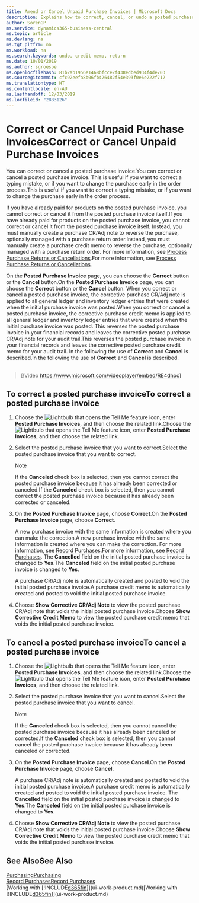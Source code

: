 ```yaml
---
title: Amend or Cancel Unpaid Purchase Invoices | Microsoft Docs
description: Explains how to correct, cancel, or undo a posted purchase invoice and automatically create a purchase CR/Adj Note.
author: SorenGP
ms.service: dynamics365-business-central
ms.topic: article
ms.devlang: na
ms.tgt_pltfrm: na
ms.workload: na
ms.search.keywords: undo, credit memo, return
ms.date: 10/01/2019
ms.author: sgroespe
ms.openlocfilehash: 81b2ab1956e1468bfcce2f438edbed934f4de703
ms.sourcegitcommit: cfc92eefa8b06fb426482f54e393f0e6e222f712
ms.translationtype: HT
ms.contentlocale: en-AU
ms.lasthandoff: 12/03/2019
ms.locfileid: "2883126"
---
```

# <a name="correct-or-cancel-unpaid-purchase-invoices"></a><span data-ttu-id="d12f0-103">Correct or Cancel Unpaid Purchase Invoices</span><span class="sxs-lookup"><span data-stu-id="d12f0-103">Correct or Cancel Unpaid Purchase Invoices</span></span>
<span data-ttu-id="d12f0-104">You can correct or cancel a posted purchase invoice.</span><span class="sxs-lookup"><span data-stu-id="d12f0-104">You can correct or cancel a posted purchase invoice.</span></span> <span data-ttu-id="d12f0-105">This is useful if you want to correct a typing mistake, or if you want to change the purchase early in the order process.</span><span class="sxs-lookup"><span data-stu-id="d12f0-105">This is useful if you want to correct a typing mistake, or if you want to change the purchase early in the order process.</span></span>

<span data-ttu-id="d12f0-106">If you have already paid for products on the posted purchase invoice, you cannot correct or cancel it from the posted purchase invoice itself.</span><span class="sxs-lookup"><span data-stu-id="d12f0-106">If you have already paid for products on the posted purchase invoice, you cannot correct or cancel it from the posted purchase invoice itself.</span></span> <span data-ttu-id="d12f0-107">Instead, you must manually create a purchase CR/Adj note to reverse the purchase, optionally managed with a purchase return order.</span><span class="sxs-lookup"><span data-stu-id="d12f0-107">Instead, you must manually create a purchase credit memo to reverse the purchase, optionally managed with a purchase return order.</span></span> <span data-ttu-id="d12f0-108">For more information, see [Process Purchase Returns or Cancellations](purchasing-how-process-purchase-returns-cancellations.md).</span><span class="sxs-lookup"><span data-stu-id="d12f0-108">For more information, see [Process Purchase Returns or Cancellations](purchasing-how-process-purchase-returns-cancellations.md).</span></span>

<span data-ttu-id="d12f0-109">On the **Posted Purchase Invoice** page, you can choose the **Correct** button or the **Cancel** button.</span><span class="sxs-lookup"><span data-stu-id="d12f0-109">On the **Posted Purchase Invoice** page, you can choose the **Correct** button or the **Cancel** button.</span></span> <span data-ttu-id="d12f0-110">When you correct or cancel a posted purchase invoice, the corrective purchase CR/Adj note is applied to all general ledger and inventory ledger entries that were created when the initial purchase invoice was posted.</span><span class="sxs-lookup"><span data-stu-id="d12f0-110">When you correct or cancel a posted purchase invoice, the corrective purchase credit memo is applied to all general ledger and inventory ledger entries that were created when the initial purchase invoice was posted.</span></span> <span data-ttu-id="d12f0-111">This reverses the posted purchase invoice in your financial records and leaves the corrective posted purchase CR/Adj note for your audit trail.</span><span class="sxs-lookup"><span data-stu-id="d12f0-111">This reverses the posted purchase invoice in your financial records and leaves the corrective posted purchase credit memo for your audit trail.</span></span> <span data-ttu-id="d12f0-112">In the following the use of **Correct** and **Cancel** is described.</span><span class="sxs-lookup"><span data-stu-id="d12f0-112">In the following the use of **Correct** and **Cancel** is described.</span></span>
<br><br>
> [!Video https://www.microsoft.com/videoplayer/embed/RE4dhoc]

## <a name="to-correct-a-posted-purchase-invoice"></a><span data-ttu-id="d12f0-113">To correct a posted purchase invoice</span><span class="sxs-lookup"><span data-stu-id="d12f0-113">To correct a posted purchase invoice</span></span>
1. <span data-ttu-id="d12f0-114">Choose the ![Lightbulb that opens the Tell Me feature](media/ui-search/search_small.png "Tell me what you want to do") icon, enter **Posted Purchase Invoices**, and then choose the related link.</span><span class="sxs-lookup"><span data-stu-id="d12f0-114">Choose the ![Lightbulb that opens the Tell Me feature](media/ui-search/search_small.png "Tell me what you want to do") icon, enter **Posted Purchase Invoices**, and then choose the related link.</span></span>  
2. <span data-ttu-id="d12f0-115">Select the posted purchase invoice that you want to correct.</span><span class="sxs-lookup"><span data-stu-id="d12f0-115">Select the posted purchase invoice that you want to correct.</span></span>  

    > [!NOTE]  
    >   <span data-ttu-id="d12f0-116">If the **Canceled** check box is selected, then you cannot correct the posted purchase invoice because it has already been corrected or canceled.</span><span class="sxs-lookup"><span data-stu-id="d12f0-116">If the **Canceled** check box is selected, then you cannot correct the posted purchase invoice because it has already been corrected or canceled.</span></span>
3. <span data-ttu-id="d12f0-117">On the **Posted Purchase Invoice** page, choose **Correct**.</span><span class="sxs-lookup"><span data-stu-id="d12f0-117">On the **Posted Purchase Invoice** page, choose **Correct**.</span></span>

    <span data-ttu-id="d12f0-118">A new purchase invoice with the same information is created where you can make the correction.</span><span class="sxs-lookup"><span data-stu-id="d12f0-118">A new purchase invoice with the same information is created where you can make the correction.</span></span> <span data-ttu-id="d12f0-119">For more information, see [Record Purchases](purchasing-how-record-purchases.md).</span><span class="sxs-lookup"><span data-stu-id="d12f0-119">For more information, see [Record Purchases](purchasing-how-record-purchases.md).</span></span> <span data-ttu-id="d12f0-120">The **Cancelled** field on the initial posted purchase invoice is changed to **Yes**.</span><span class="sxs-lookup"><span data-stu-id="d12f0-120">The **Canceled** field on the initial posted purchase invoice is changed to **Yes**.</span></span>

    <span data-ttu-id="d12f0-121">A purchase CR/Adj note is automatically created and posted to void the initial posted purchase invoice.</span><span class="sxs-lookup"><span data-stu-id="d12f0-121">A purchase credit memo is automatically created and posted to void the initial posted purchase invoice.</span></span>
4. <span data-ttu-id="d12f0-122">Choose **Show Corrective CR/Adj Note** to view the posted purchase CR/Adj note that voids the initial posted purchase invoice.</span><span class="sxs-lookup"><span data-stu-id="d12f0-122">Choose **Show Corrective Credit Memo** to view the posted purchase credit memo that voids the initial posted purchase invoice.</span></span>

## <a name="to-cancel-a-posted-purchase-invoice"></a><span data-ttu-id="d12f0-123">To cancel a posted purchase invoice</span><span class="sxs-lookup"><span data-stu-id="d12f0-123">To cancel a posted purchase invoice</span></span>
1. <span data-ttu-id="d12f0-124">Choose the ![Lightbulb that opens the Tell Me feature](media/ui-search/search_small.png "Tell me what you want to do") icon, enter **Posted Purchase Invoices**, and then choose the related link.</span><span class="sxs-lookup"><span data-stu-id="d12f0-124">Choose the ![Lightbulb that opens the Tell Me feature](media/ui-search/search_small.png "Tell me what you want to do") icon, enter **Posted Purchase Invoices**, and then choose the related link.</span></span>  
2. <span data-ttu-id="d12f0-125">Select the posted purchase invoice that you want to cancel.</span><span class="sxs-lookup"><span data-stu-id="d12f0-125">Select the posted purchase invoice that you want to cancel.</span></span>

    > [!NOTE]  
    >   <span data-ttu-id="d12f0-126">If the **Canceled** check box is selected, then you cannot cancel the posted purchase invoice because it has already been canceled or corrected.</span><span class="sxs-lookup"><span data-stu-id="d12f0-126">If the **Canceled** check box is selected, then you cannot cancel the posted purchase invoice because it has already been canceled or corrected.</span></span>
3. <span data-ttu-id="d12f0-127">On the **Posted Purchase Invoice** page, choose **Cancel**.</span><span class="sxs-lookup"><span data-stu-id="d12f0-127">On the **Posted Purchase Invoice** page, choose **Cancel**.</span></span>

    <span data-ttu-id="d12f0-128">A purchase CR/Adj note is automatically created and posted to void the initial posted purchase invoice.</span><span class="sxs-lookup"><span data-stu-id="d12f0-128">A purchase credit memo is automatically created and posted to void the initial posted purchase invoice.</span></span> <span data-ttu-id="d12f0-129">The **Cancelled** field on the initial posted purchase invoice is changed to **Yes**.</span><span class="sxs-lookup"><span data-stu-id="d12f0-129">The **Canceled** field on the initial posted purchase invoice is changed to **Yes**.</span></span>
4. <span data-ttu-id="d12f0-130">Choose **Show Corrective CR/Adj Note** to view the posted purchase CR/Adj note that voids the initial posted purchase invoice.</span><span class="sxs-lookup"><span data-stu-id="d12f0-130">Choose **Show Corrective Credit Memo** to view the posted purchase credit memo that voids the initial posted purchase invoice.</span></span>

## <a name="see-also"></a><span data-ttu-id="d12f0-131">See Also</span><span class="sxs-lookup"><span data-stu-id="d12f0-131">See Also</span></span>
[<span data-ttu-id="d12f0-132">Purchasing</span><span class="sxs-lookup"><span data-stu-id="d12f0-132">Purchasing</span></span>](purchasing-manage-purchasing.md)  
[<span data-ttu-id="d12f0-133">Record Purchases</span><span class="sxs-lookup"><span data-stu-id="d12f0-133">Record Purchases</span></span>](purchasing-how-record-purchases.md)  
<span data-ttu-id="d12f0-134">[Working with [!INCLUDE[d365fin](includes/d365fin_md.md)]](ui-work-product.md)</span><span class="sxs-lookup"><span data-stu-id="d12f0-134">[Working with [!INCLUDE[d365fin](includes/d365fin_md.md)]](ui-work-product.md)</span></span>
